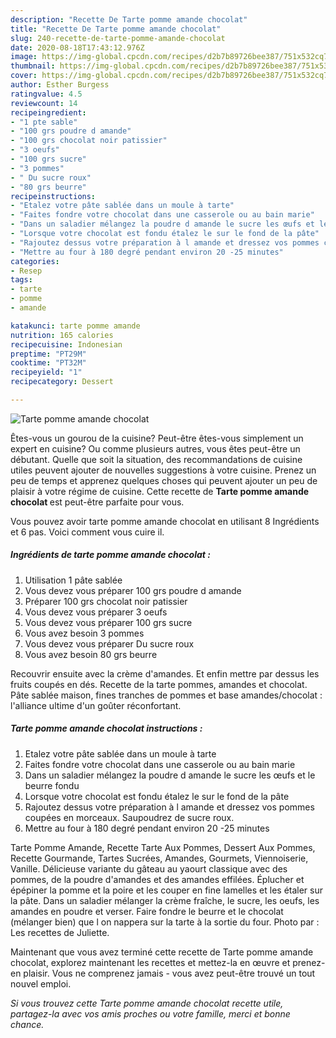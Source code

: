```yaml
---
description: "Recette De Tarte pomme amande chocolat"
title: "Recette De Tarte pomme amande chocolat"
slug: 240-recette-de-tarte-pomme-amande-chocolat
date: 2020-08-18T17:43:12.976Z
image: https://img-global.cpcdn.com/recipes/d2b7b89726bee387/751x532cq70/tarte-pomme-amande-chocolat-photo-principale-de-la-recette.jpg
thumbnail: https://img-global.cpcdn.com/recipes/d2b7b89726bee387/751x532cq70/tarte-pomme-amande-chocolat-photo-principale-de-la-recette.jpg
cover: https://img-global.cpcdn.com/recipes/d2b7b89726bee387/751x532cq70/tarte-pomme-amande-chocolat-photo-principale-de-la-recette.jpg
author: Esther Burgess
ratingvalue: 4.5
reviewcount: 14
recipeingredient:
- "1 pte sable"
- "100 grs poudre d amande"
- "100 grs chocolat noir patissier"
- "3 oeufs"
- "100 grs sucre"
- "3 pommes"
- " Du sucre roux"
- "80 grs beurre"
recipeinstructions:
- "Etalez votre pâte sablée dans un moule à tarte"
- "Faites fondre votre chocolat dans une casserole ou au bain marie"
- "Dans un saladier mélangez la poudre d amande le sucre les œufs et le beurre fondu"
- "Lorsque votre chocolat est fondu étalez le sur le fond de la pâte"
- "Rajoutez dessus votre préparation à l amande et dressez vos pommes coupées en morceaux. Saupoudrez de sucre roux."
- "Mettre au four à 180 degré pendant environ 20 -25 minutes"
categories:
- Resep
tags:
- tarte
- pomme
- amande

katakunci: tarte pomme amande 
nutrition: 165 calories
recipecuisine: Indonesian
preptime: "PT29M"
cooktime: "PT32M"
recipeyield: "1"
recipecategory: Dessert

---
```



![Tarte pomme amande chocolat](https://img-global.cpcdn.com/recipes/d2b7b89726bee387/751x532cq70/tarte-pomme-amande-chocolat-photo-principale-de-la-recette.jpg)

Êtes-vous un gourou de la cuisine? Peut-être êtes-vous simplement un expert en cuisine? Ou comme plusieurs autres, vous êtes peut-être un débutant. Quelle que soit la situation, des recommandations de cuisine utiles peuvent ajouter de nouvelles suggestions à votre cuisine. Prenez un peu de temps et apprenez quelques choses qui peuvent ajouter un peu de plaisir à votre régime de cuisine. Cette recette de <strong> Tarte pomme amande chocolat </strong> est peut-être parfaite pour vous.

<!--inarticleads1-->

Vous pouvez avoir tarte pomme amande chocolat en utilisant 8 Ingrédients et 6 pas. Voici comment vous cuire il.

##### Ingrédients de tarte pomme amande chocolat :

1. Utilisation 1 pâte sablée
1. Vous devez vous préparer 100 grs poudre d amande
1. Préparer 100 grs chocolat noir patissier
1. Vous devez vous préparer 3 oeufs
1. Vous devez vous préparer 100 grs sucre
1. Vous avez besoin 3 pommes
1. Vous devez vous préparer  Du sucre roux
1. Vous avez besoin 80 grs beurre


Recouvrir ensuite avec la crème d&#39;amandes. Et enfin mettre par dessus les fruits coupés en dés. Recette de la tarte pommes, amandes et chocolat. Pâte sablée maison, fines tranches de pommes et base amandes/chocolat : l&#39;alliance ultime d&#39;un goûter réconfortant. 

<!--inarticleads2-->

##### Tarte pomme amande chocolat instructions :

1. Etalez votre pâte sablée dans un moule à tarte
1. Faites fondre votre chocolat dans une casserole ou au bain marie
1. Dans un saladier mélangez la poudre d amande le sucre les œufs et le beurre fondu
1. Lorsque votre chocolat est fondu étalez le sur le fond de la pâte
1. Rajoutez dessus votre préparation à l amande et dressez vos pommes coupées en morceaux. Saupoudrez de sucre roux.
1. Mettre au four à 180 degré pendant environ 20 -25 minutes


Tarte Pomme Amande, Recette Tarte Aux Pommes, Dessert Aux Pommes, Recette Gourmande, Tartes Sucrées, Amandes, Gourmets, Viennoiserie, Vanille. Délicieuse variante du gâteau au yaourt classique avec des pommes, de la poudre d&#39;amandes et des amandes effilées. Éplucher et épépiner la pomme et la poire et les couper en fine lamelles et les étaler sur la pâte. Dans un saladier mélanger la crème fraîche, le sucre, les oeufs, les amandes en poudre et verser. Faire fondre le beurre et le chocolat (mélanger bien) que l on nappera sur la tarte à la sortie du four. Photo par : Les recettes de Juliette. 

<!--inarticleads1-->

<p>
Maintenant que vous avez terminé cette recette de Tarte pomme amande chocolat, explorez maintenant les recettes et mettez-la en œuvre et prenez-en plaisir. Vous ne comprenez jamais - vous avez peut-être trouvé un tout nouvel emploi.
</p>

<p>
<i>Si vous trouvez cette Tarte pomme amande chocolat recette utile, partagez-la avec vos amis proches ou votre famille, merci et bonne chance.</i>
</p>

